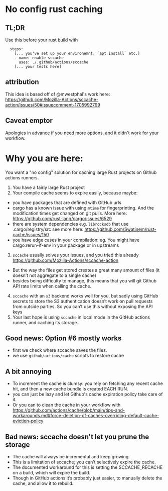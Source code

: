 # No config rust caching
## TL;DR
Use this before your rust build with
```
  steps:
    [... you've set up your environemnt; `apt install` etc.]
    - name: enable sccache
      uses: ./.github/actions/sccache
    [... your tests here]
```
## attribution
This idea is based off of @mwestphal's work here: https://github.com/Mozilla-Actions/sccache-action/issues/50#issuecomment-1705992799
## Caveat emptor
Apologies in advance if you need more options, and it didn't work for your workflow.

# Why you are here:
You want a "no config" solution for caching large Rust projects on Github actions runners.

1. You have a fairly large Rust project
2. Your compile cache seems to expire easily, because maybe:
- you have packages that are defined with GitHub urls
- cargo has a known issue with using `mtime` for fingerprinting. And the modification times get changed on git pulls. More here: https://github.com/rust-lang/cargo/issues/6529
- there are system dependencies e.g. `librocksdb` that use .cargo/registry/src see more here: https://github.com/Swatinem/rust-cache/issues/150
- you have edge cases in your compilation: eg. You might have cargo:rerun-if-env in your package or in upstreams
3. `sccache` usually solves your issues, and you tried this already https://github.com/Mozilla-Actions/sccache-action
- But the way the files get stored creates a great many amount of files (it doesn’t not aggregate to a single cache)
- besides being difficulty to manage, this means that you will git Github API rate limits when calling the cache.
4. `sccache` with an `s3` backend works well for you, but sadly using GitHub secrets to store the S3 authentication doesn’t work on pull requests from outside parties. So you can’t use this without exposing the API keys
6. Your last hope is using `sccache` in local mode in the GitHub actions runner, and caching its storage.


## Good news: Option #6 mostly works
- first we check where sccache saves the files.
- we use `github/actions/cache` scripts to restore cache

## A bit annoying
- To increment the cache is clumsy: you rely on fetching any recent cache hit, and then a new cache bundle is created EACH RUN.
- you can just be lazy and let Github's cache expiration policy take care of it.
- Or you can to clean the cache in your workflow with https://github.com/actions/cache/blob/main/tips-and-workarounds.md#force-deletion-of-caches-overriding-default-cache-eviction-policy

## Bad news: sccache doesn't let you prune the storage
- The cache will always be incremental and keep growing.
- This is a limitation of sccache; you can’t selectively expire the cache.
- The documented workaround for this is setting the SCCACHE_RECACHE on a build, which will expire the build.
- Though in GitHub actions it’s probably just easier, to manually delete the cache, and allow it to rebuild.